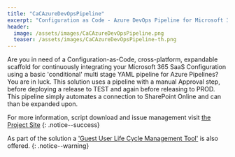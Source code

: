 ```yaml
---
title: "CaCAzureDevOpsPipeline"
excerpt: "Configuration as Code - Azure DevOps Pipeline for Microsoft 365 - Starter"
header:
  image: /assets/images/CaCAzureDevOpsPipeline.png
  teaser: /assets/images/CaCAzureDevOpsPipeline-th.png
---
```


Are you in need of a Configuration-as-Code, cross-platform, expandable scaffold for continuously integrating your Microsoft 365 SaaS Configuration using a basic 'conditional' multi stage YAML pipeline for Azure Pipelines? You are in luck. This solution uses a pipeline with a manual Approval step, before deploying a release to TEST and again before releasing to PROD. This pipeline simply automates a connection to SharePoint Online and can than be expanded upon.

For more information, script download and issue management visit [the Project Site](/CaCAzureDevOpsPipeline)
{: .notice--success}

As part of the solution a ['Guest User Life Cycle Management Tool'](/CaCAzureDevOpsPipeline/gulm.html) is also offered.
{: .notice--warning}
